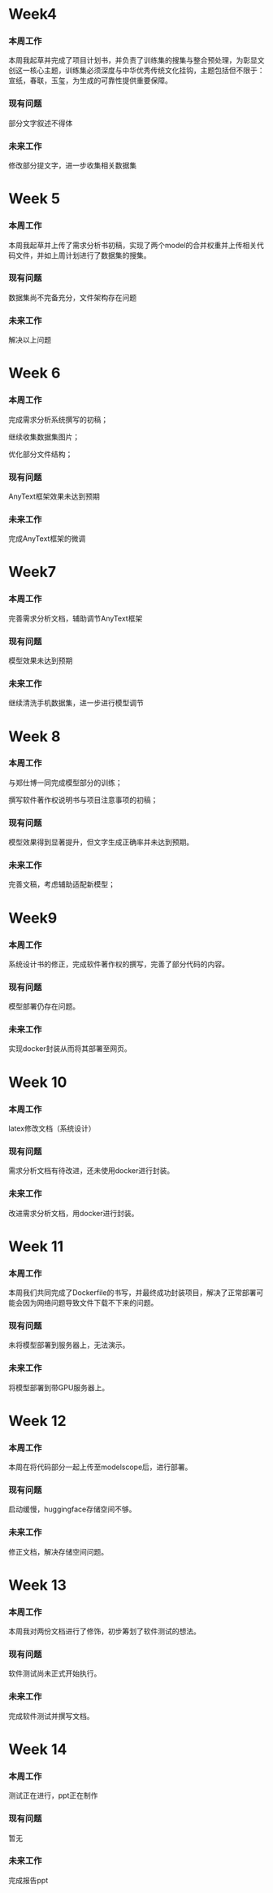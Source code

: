 # Week4

###  本周工作

本周我起草并完成了项目计划书，并负责了训练集的搜集与整合预处理，为彰显文创这一核心主题，训练集必须深度与中华优秀传统文化挂钩，主题包括但不限于：宣纸，春联，玉玺，为生成的可靠性提供重要保障。

### 现有问题

部分文字叙述不得体

### 未来工作

修改部分提文字，进一步收集相关数据集

# Week 5

### 本周工作

本周我起草并上传了需求分析书初稿，实现了两个model的合并权重并上传相关代码文件，并如上周计划进行了数据集的搜集。

### 现有问题

数据集尚不完备充分，文件架构存在问题

### 未来工作

解决以上问题

# Week 6

### 本周工作

完成需求分析系统撰写的初稿；

继续收集数据集图片；

优化部分文件结构；

### 现有问题

AnyText框架效果未达到预期

### 未来工作

完成AnyText框架的微调

# Week7

### 本周工作

完善需求分析文档，辅助调节AnyText框架

### 现有问题

模型效果未达到预期

### 未来工作

继续清洗手机数据集，进一步进行模型调节

# Week 8

### 本周工作

与郑仕博一同完成模型部分的训练；

撰写软件著作权说明书与项目注意事项的初稿；

### 现有问题

模型效果得到显著提升，但文字生成正确率并未达到预期。

### 未来工作

完善文稿，考虑辅助适配新模型；

# Week9

### 本周工作

系统设计书的修正，完成软件著作权的撰写，完善了部分代码的内容。

### 现有问题

模型部署仍存在问题。

### 未来工作

实现docker封装从而将其部署至网页。

# Week 10

### 本周工作

latex修改文档（系统设计）

### 现有问题

需求分析文档有待改进，还未使用docker进行封装。

### 未来工作

改进需求分析文档，用docker进行封装。

# Week 11

### 本周工作

本周我们共同完成了Dockerfile的书写，并最终成功封装项目，解决了正常部署可能会因为网络问题导致文件下载不下来的问题。

### 现有问题

未将模型部署到服务器上，无法演示。

### 未来工作

将模型部署到带GPU服务器上。

# Week 12

### 本周工作

本周在将代码部分一起上传至modelscope后，进行部署。

### 现有问题

启动缓慢，huggingface存储空间不够。

### 未来工作

修正文档，解决存储空间问题。

# Week 13

### 本周工作

本周我对两份文档进行了修饰，初步筹划了软件测试的想法。

### 现有问题

软件测试尚未正式开始执行。

### 未来工作

完成软件测试并撰写文档。

# Week 14

### 本周工作

测试正在进行，ppt正在制作

### 现有问题

暂无

### 未来工作

完成报告ppt